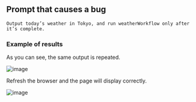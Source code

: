 # 
## Prompt that causes a bug
```
Output today’s weather in Tokyo, and run weatherWorkflow only after it’s complete.
```
### Example of results
As you can see, the same output is repeated.

![image](https://github.com/user-attachments/assets/4e4f0e2c-c26e-4225-b081-148e4788dcc9)


Refresh the browser and the page will display correctly.

![image](https://github.com/user-attachments/assets/4e4a2d54-8a76-4ce2-b995-edc84857ce5a)

